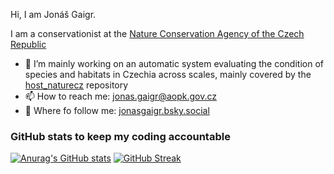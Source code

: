 Hi, I am Jonáš Gaigr.

I am a conservationist at the <a href="https://www.aopk.gov.cz">Nature Conservation Agency of the Czech Republic</a>

- 🔭 I’m mainly working on an automatic system evaluating the condition of species and habitats in Czechia across scales, mainly covered by the <a href="https://github.com/jonasgaigr/host_naturecz/">host_naturecz</a> repository
- 📫 How to reach me: jonas.gaigr@aopk.gov.cz
- 🦋 Where fo follow me: <a href="https://https://bsky.app/profile/jonasgaigr.bsky.social">jonasgaigr.bsky.social</a>

### GitHub stats to keep my coding accountable
[![Anurag's GitHub stats](https://github-readme-stats.vercel.app/api?username=jonasgaigr)](https://github.com/anuraghazra/github-readme-stats)
[![GitHub Streak](https://streak-stats.demolab.com?user=jonasgaigr&date_format=j%20M%5B%20Y%5D)](https://git.io/streak-stats)
<!--
**jonasgaigr/jonasgaigr** is a ✨ _special_ ✨ repository because its `README.md` (this file) appears on your GitHub profile.

Here are some ideas to get you started:


- 🌱 I’m currently learning ...
- 👯 I’m looking to collaborate on ...
- 🤔 I’m looking for help with ...
- 💬 Ask me about ...

- ⚡ Fun fact: ...
-->
